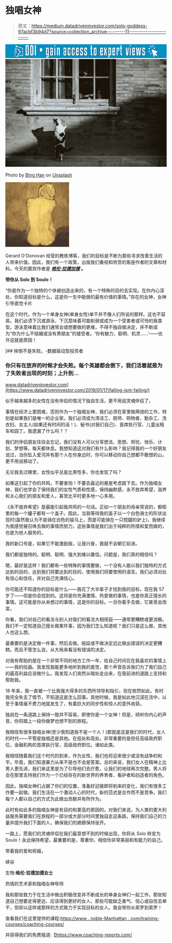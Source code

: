 # 独唱女神

> 原文：<https://medium.datadriveninvestor.com/solo-goddess-97acbf3b94d7?source=collection_archive---------11----------------------->

[![](img/a904f6e18a122d4f59982b17431d0346.png)](http://www.track.datadriveninvestor.com/1B9E)![](img/31f92d0e874b616bf0460c1fa6a51781.png)

Photo by [Bing Han](https://unsplash.com/@xrcj?utm_source=medium&utm_medium=referral) on [Unsplash](https://unsplash.com?utm_source=medium&utm_medium=referral)

![](img/1dc1a006bbe554913de68952fb8a7b73.png)

Gerard O'Donovan 经营的教练博客，我们的目标是不断为那些寻求改善生活的人带来价值。因此，我们有一个政策，出版我们重视和欣赏的客座作者的文章和材料。今天的嘉宾作者是 [***格伦·拉德加德***](http://glenladegaard.com/) **。**

**带你从 Solo 到 Soulo！**

“你是作为一个独特的个体被创造出来的，有一个特殊的目的去实现。在你内心深处，你知道目标是什么，这是你一生中能做的最有价值的事情。”存在的女神，女神引导直觉卡片

在这个时代，作为一个单身女神(单身女性)单干并不像人们所说的那样。这也不容易。我们必须下沉或游泳，下沉意味着可能削弱或成为一个受害者或可怜的我类型。游泳意味着比我们通常会或想要做的更难，不得不独自做决定，并不断成为“你为什么不结婚或没有男朋友”的接受者。‘你有魅力、聪明、机灵……’——也许这就是原因！

[](https://www.datadriveninvestor.com/2019/01/17/falling-isnt-failing/) [## 摔倒不是失败。-数据驱动型投资者

### 你只有在放弃的时候才会失败。每个英雄都会倒下，我们活着就是为了失败者出现的时刻；上升到…

www.datadriveninvestor.com](https://www.datadriveninvestor.com/2019/01/17/falling-isnt-failing/) 

似乎越来越多的女性在没有伴侣的情况下独自生活，更不用说灵魂伴侣了。

事情在经济上更困难，否则作为一个独唱女神，我们必须在家里做两倍的工作，特别是如果我们是唯一的企业家。我们必须成为清洁工、厨师、购物者、勤杂工、洗衣妇、女主人(如果还有时间的话！)、秘书(对我们自己)、首席执行官、儿童出租车和园丁。我遗漏了什么吗？？

我们的伴侣朋友往往会忘记，我们没有人可以分享想法、思想、担忧、快乐、计划、梦想等。每天都休息。我想知道这对我们有什么影响？我记得我的一个好朋友说过，当你坠入爱河并有那个人在你身边时，你可以移动你自己想都不敢想的山，更不用说移动了。

无论我去过哪里，女性似乎总是比男性多，你也发现了吗？

如果这引起了你的共鸣，不要害怕！不要去最近的悬崖考虑跳下去。作为独唱女神，我们也学会了保持我们的女性气质和性感，保持幽默感，永不放弃希望，滋养和关心我们的朋友和爱人，甚至比平时更多地一心多用。

《永不放弃希望》是最能引起我共鸣的一句话。正如一个朋友的母亲常说的，橱柜里的每一个罐子都有一个盖子。因此，当我等待我的盖子以一个白色骑士的形状出现时(虽然我认为不是骑在白色的骏马上，而是可能骑在一只短腿的驴上)，我继续为我感觉被召唤去做的事情而努力，这些事情是我们出于纯粹的热情和爱而做的，也是为他人服务的。

我的新口号是，如果它不能激励我，让我兴奋，我就不会朝它前进。

我们都是独特的。聪明、聪明、强大到难以置信。问题是，我们真的相信吗？

嗯，最好是这样！我们都有一些特殊的事情要做，一个没有人能以我们独特的方式达到的目的，达到我们将要达到的目的，使用我们将要使用的语言。我们必须对此有信心和信任，并对自己充满信心。

你可能还不知道你的目标是什么——我花了大半辈子才找到我的目标，现在我 57 岁了——但是你会找到的。这将是你充满激情、热爱做的事情，也是你真正擅长的事情。这可能是你从未想过的事情，这是你的目标。一旦你着手去做，它甚至会改变。

你看，我们对自己的看法与别人对我们的看法大相径庭——通常更糟糕或更消极。我们不一定知道自己擅长做某件事，因为我们怎么知道呢？我们只是这么做，其他人也这么想。

最重要的是决定做一件事，然后去做。拖延或不做决定远比做出错误的决定更糟糕。而且不管怎么说，从大局来看没有错误的决定。

对我有帮助的是在一个非常不同的地方工作一年，给自己时间花在我喜欢的事情上——我的绘画。我发现我能更多地听到我的直觉，那个声音告诉我们为了我们自己的最高利益应该做什么。我发现人们突然从暗处走出来，在我前进的道路上支持和帮助我。

18 年来，我一直被一个比我强大得多的东西所领导和指引，现在依然如此。有时我完全失去了情节，不知道这是怎么回事。其他时候，我是如此地沉浸在流中，以至于事情毫不费力地就发生了，有着巨大的同步性和惊人的意外收获。

独自在一条道路上保持一致并不容易，即使你是一个女神！但是，倾听你内心的声音，你将踏上一段你做梦也想不到的旅程。

我相信有很多独唱女神(至少我知道我不是一个人！)那就是这是我们的时代，女人的时代——不管是独唱还是其他。在低处和高处。非常重要的是担任高级政府职位，金融机构的首席执行官，高级政府职位。诸如此类。

我相信随着我们这个时代的到来，作为女性，我们也将迎来很少或没有战争的和平。毕竟，我们知道暴力从来不是也不会是答案。总的来说，我们女人在精神上比男人更先进，我们来这里是为了引导他们去疗愈，让我们的地球再次完整。男人将会在那里支持我们作为一个已经存在的新世界的养育者、看护者和创造者的角色。

因此，独唱女神们占据了你们的位置，准备好迎接即将到来的变化，我们有很多工作要一起做。我们生活在一个激动人心的时代，新的范式是合作而不是竞争。我们每个人都以自己的方式为此做出贡献并有所作为。

此时有如此多的独唱女神是有目的和更高的原因的。对我们来说，为人类的更大利益服务需要我们在旅程的一部分或大部分时间里独自走这条路，保持我们自己的力量并提升我们下面的人，确保我们的翅膀保持张开。

一路上，愿我们的灵魂伴侣在我们最意想不到的时候出现，你将从 Solo 转变为 Soulo！永远保持希望，最重要的是，尊重你，相信你非常美丽和有能力的自己。

带着我的爱和祝福，

峡谷

生物:**格伦·拉德加德女士**

热情的艺术家和独唱女神导师

我和那些致力于在生活中做出积极改变并不断成长的单身女神们一起工作，那些知道自己想要走得更远、应该得到更好的女人，那些可能缺乏勇气、信心或自信去单干，但却以这样或那样的方式致力于实现目标的女人。我会带你从索罗到索罗！

查看我们在这里提供的课程:[https://www . noble-Manhattan . com/training-courses/coaching-courses/](https://www.noble-manhattan.com/training-courses/coaching-courses/)

并获得我们的免费报道:【https://www.coaching-reports.com/ 